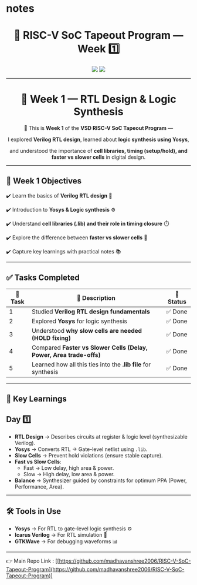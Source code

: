 # notes

<h1 align="center">🔳 RISC-V SoC Tapeout Program — Week 1️⃣</h1>

<p align="center">
<img src="[https://img.shields.io/badge/RISC--V-SoC Tapeout-blue?style=for-the-badge&logo=riscv](https://img.shields.io/badge/RISC--V-SoC%20Tapeout-blue?style=for-the-badge&logo=riscv)" />
<img src="[https://img.shields.io/badge/Progress-Week 1-success?style=for-the-badge](https://img.shields.io/badge/Progress-Week%201-success?style=for-the-badge)" />
</p>

---

<div align="center">

# 🚀 Week 1 — RTL Design & Logic Synthesis

🌟 This is **Week 1** of the **VSD RISC-V SoC Tapeout Program** —

I explored **Verilog RTL design**, learned about **logic synthesis using Yosys**,

and understood the importance of **cell libraries, timing (setup/hold), and faster vs slower cells** in digital design.

</div>

---

## 🎯 Week 1 Objectives

✔️ Learn the basics of **Verilog RTL design** 📝

✔️ Introduction to **Yosys & Logic synthesis** ⚙️

✔️ Understand **cell libraries (.lib) and their role in timing closure** ⏱️

✔️ Explore the difference between **faster vs slower cells** 🔄

✔️ Capture key learnings with practical notes 📚

---

## ✅ Tasks Completed

| 📝 Task | 📌 Description | 🎯 Status |
| --- | --- | --- |
| 1 | Studied **Verilog RTL design fundamentals** | ✅ Done |
| 2 | Explored **Yosys** for logic synthesis | ✅ Done |
| 3 | Understood **why slow cells are needed (HOLD fixing)** | ✅ Done |
| 4 | Compared **Faster vs Slower Cells (Delay, Power, Area trade-offs)** | ✅ Done |
| 5 | Learned how all this ties into the **.lib file** for synthesis | ✅ Done |

---

## 📒 Key Learnings

## Day 1️⃣

- **RTL Design** → Describes circuits at register & logic level (synthesizable Verilog).
- **Yosys** → Converts RTL → Gate-level netlist using `.lib`.
- **Slow Cells** → Prevent hold violations (ensure stable capture).
- **Fast vs Slow Cells**:
    - Fast → Low delay, high area & power.
    - Slow → High delay, low area & power.
- **Balance** → Synthesizer guided by constraints for optimum PPA (Power, Performance, Area).

---

## 🛠️ Tools in Use

- **Yosys** → For RTL to gate-level logic synthesis ⚙️
- **Icarus Verilog** → For RTL simulation 📐
- **GTKWave** → For debugging waveforms 📊

---

👉 Main Repo Link : [[https://github.com/madhavanshree2006/RISC-V-SoC-Tapeout-Program](https://github.com/madhavanshree2006/RISC-V-SoC-Tapeout-Program)]
